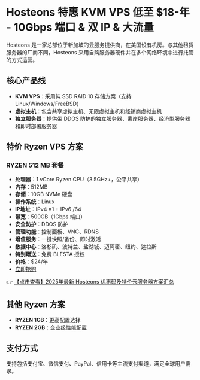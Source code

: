 # Hosteons 特惠 KVM VPS 低至 $18-年 - 10Gbps 端口 & 双 IP & 大流量

Hosteons 是一家总部位于新加坡的云服务提供商，在美国设有机房。与其他租赁服务器的厂商不同，Hosteons 采用自购服务器硬件并在多个网络环境中进行托管的方式运营。

## 核心产品线

- **KVM VPS**：采用纯 SSD RAID 10 存储方案（支持 Linux/Windows/FreeBSD）
- **虚拟主机**：包含共享虚拟主机、无限虚拟主机和经销商虚拟主机
- **独立服务器**：提供带 DDOS 防护的独立服务器、离岸服务器、经济型服务器和即时部署服务器

## 特价 Ryzen VPS 方案

### RYZEN 512 MB 套餐

- **处理器**：1 vCore Ryzen CPU（3.5GHz+，公平共享）
- **内存**：512MB
- **存储**：10GB NVMe 硬盘
- **操作系统**：Linux
- **IP地址**：IPv4 ×1 + IPv6 /64
- **带宽**：500GB（1Gbps 端口）
- **安全防护**：DDOS 防护
- **管理功能**：控制面板、VNC、RDNS
- **增值服务**：一键快照/备份、即时激活
- **数据中心**：洛杉矶、波特兰、盐湖城、迈阿密、纽约、达拉斯
- **特别赠送**：免费 BLESTA 授权
- **价格**：$24/年
- [立即抢购](https://bit.ly/hosteons)

👉 [【点击查看】2025年最新 Hosteons 优惠码及特价云服务器方案汇总](https://bit.ly/hosteons)

## 其他 Ryzen 方案

- **RYZEN 1GB**：更高配置选择
- **RYZEN 2GB**：企业级性能配置

## 支付方式

支持包括支付宝、微信支付、PayPal、信用卡等主流支付渠道，满足全球用户需求。